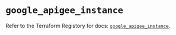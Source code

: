 # `google_apigee_instance`

Refer to the Terraform Registory for docs: [`google_apigee_instance`](https://www.terraform.io/docs/providers/google-beta/r/google_apigee_instance).
